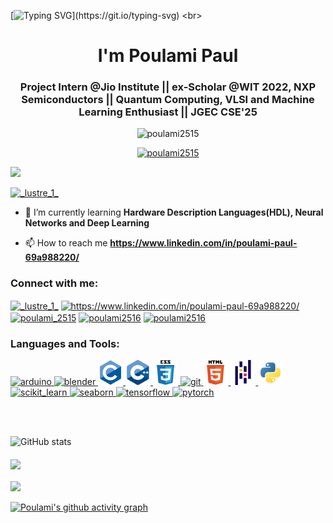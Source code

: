 [![Typing SVG](https://readme-typing-svg.herokuapp.com?font=Serif&color=%230DDF88&size=30&center=true&vCenter=true&multiline=true&width=1000&height=250&lines=Hey+there!+👋;Welcome+to+my+profile!;I+am+a+final+year+undergrad;pursuing+B.Tech+in;Computer+Science+and+Engineering;from+JGEC.;)](https://git.io/typing-svg)
<br>

<h1 align="center">I'm Poulami Paul</h1>
<h3 align="center">Project Intern @Jio Institute || ex-Scholar @WIT 2022, NXP Semiconductors || Quantum Computing, VLSI and Machine Learning Enthusiast || JGEC CSE'25</h3>


<p align="center"> <img src="https://komarev.com/ghpvc/?username=poulami2515&label=Profile%20views&color=0e75b6&style=flat" alt="poulami2515" /> </p>

<p align="center"> <a href="https://github.com/ryo-ma/github-profile-trophy"><img src="https://github-profile-trophy.vercel.app/?username=poulami2515" alt="poulami2515" /></a> </p>

<p align="centre"> <img src="https://github.com/Riya-Panhotra/Riya-Panhotra/blob/main/image/Developer.gif?raw=true" width="800px"> </p>

<p align="left"> <a href="https://twitter.com/_lustre_1_" target="blank"><img src="https://img.shields.io/twitter/follow/_lustre_1_?logo=twitter&style=for-the-badge" alt="_lustre_1_" /></a> </p>


- 🌱 I’m currently learning **Hardware Description Languages(HDL), Neural Networks and Deep Learning**

- 📫 How to reach me **https://www.linkedin.com/in/poulami-paul-69a988220/**

<h3 align="left">Connect with me:</h3>
<p align="left">
<a href="https://twitter.com/_lustre_1_" target="blank"><img align="center" src="https://raw.githubusercontent.com/rahuldkjain/github-profile-readme-generator/master/src/images/icons/Social/twitter.svg" alt="_lustre_1_" height="30" width="40" /></a>
<a href="https://www.linkedin.com/in/poulami-paul-69a988220/" target="blank"><img align="center" src="https://raw.githubusercontent.com/rahuldkjain/github-profile-readme-generator/master/src/images/icons/Social/linked-in-alt.svg" alt="https://www.linkedin.com/in/poulami-paul-69a988220/" height="30" width="40" /></a>
<a href="https://www.codechef.com/users/poulami_2515" target="blank"><img align="center" src="https://cdn.jsdelivr.net/npm/simple-icons@3.1.0/icons/codechef.svg" alt="poulami_2515" height="30" width="40" /></a>
<a href="https://www.kaggle.com/poulami2516" target="blank"><img align="center" src="https://raw.githubusercontent.com/rahuldkjain/github-profile-readme-generator/master/src/images/icons/Social/kaggle.svg" alt="poulami2516" height="30" width="40" /></a>
<a href="https://codeforces.com/profile/poulami2516" target="blank"><img align="center" src="https://raw.githubusercontent.com/rahuldkjain/github-profile-readme-generator/master/src/images/icons/Social/codeforces.svg" alt="poulami2516" height="30" width="40" /></a>
</p>

<h3 align="left">Languages and Tools:</h3>

<p align="left"> <a href="https://www.arduino.cc/" target="_blank" rel="noreferrer"> <img src="https://cdn.worldvectorlogo.com/logos/arduino-1.svg" alt="arduino" width="40" height="40"/> </a> <a href="https://www.blender.org/" target="_blank" rel="noreferrer"> <img src="https://download.blender.org/branding/community/blender_community_badge_white.svg" alt="blender" width="40" height="40"/> </a> <a href="https://www.cprogramming.com/" target="_blank" rel="noreferrer"> <img src="https://raw.githubusercontent.com/devicons/devicon/master/icons/c/c-original.svg" alt="c" width="40" height="40"/> </a> <a href="https://www.w3schools.com/cpp/" target="_blank" rel="noreferrer"> <img src="https://raw.githubusercontent.com/devicons/devicon/master/icons/cplusplus/cplusplus-original.svg" alt="cplusplus" width="40" height="40"/> </a> <a href="https://www.w3schools.com/css/" target="_blank" rel="noreferrer"> <img src="https://raw.githubusercontent.com/devicons/devicon/master/icons/css3/css3-original-wordmark.svg" alt="css3" width="40" height="40"/> </a> <a href="https://git-scm.com/" target="_blank" rel="noreferrer"> <img src="https://www.vectorlogo.zone/logos/git-scm/git-scm-icon.svg" alt="git" width="40" height="40"/> </a> <a href="https://www.w3.org/html/" target="_blank" rel="noreferrer"> <img src="https://raw.githubusercontent.com/devicons/devicon/master/icons/html5/html5-original-wordmark.svg" alt="html5" width="40" height="40"/> </a> <a href="https://pandas.pydata.org/" target="_blank" rel="noreferrer"> <img src="https://raw.githubusercontent.com/devicons/devicon/2ae2a900d2f041da66e950e4d48052658d850630/icons/pandas/pandas-original.svg" alt="pandas" width="40" height="40"/> </a> <a href="https://www.python.org" target="_blank" rel="noreferrer"> <img src="https://raw.githubusercontent.com/devicons/devicon/master/icons/python/python-original.svg" alt="python" width="40" height="40"/> </a> <a href="https://scikit-learn.org/" target="_blank" rel="noreferrer"> <img src="https://upload.wikimedia.org/wikipedia/commons/0/05/Scikit_learn_logo_small.svg" alt="scikit_learn" width="40" height="40"/> </a> <a href="https://seaborn.pydata.org/" target="_blank" rel="noreferrer"> <img src="https://seaborn.pydata.org/_images/logo-mark-lightbg.svg" alt="seaborn" width="40" height="40"/> </a> 
<a href="https://www.tensorflow.org" target="_blank" rel="noreferrer"> <img src="https://www.vectorlogo.zone/logos/tensorflow/tensorflow-icon.svg" alt="tensorflow" width="40" height="40"/> </a>
<a href="https://pytorch.org/" target="_blank" rel="noreferrer"> <img src="https://www.vectorlogo.zone/logos/pytorch/pytorch-icon.svg" alt="pytorch" width="40" height="40"/> </a>
</p>


<br><br>

![GitHub stats](https://github-readme-stats.vercel.app/api?username=Poulami2515&show_icons=true&theme=tokyonight)
<br><br>
<img align="center" src ="https://github-readme-streak-stats.herokuapp.com?user=Poulami2515&theme=tokyonight&hide_border=false&background=FFFFFF00">
<br><br>
<a href="https://github-readme-stats.vercel.app/api/top-langs/?username=Poulami2515&langs_count=10&theme=tokyonight&layout=compact">
  <img align="center" src="https://github-readme-stats.vercel.app/api/top-langs/?username=Poulami2515&langs_count=10&theme=tokyonight&layout=compact" />
</a>
<br><br>
<a href="https://github.com/ashutosh00710/github-readme-activity-graph">
  <img align="mid" alt="Poulami's github activity graph" src="https://activity-graph.herokuapp.com/graph?username=Poulami2515&theme=gotham&line=0ddf88&point=7bedbe&area=true" />
</a>



